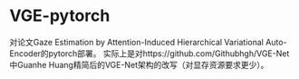 # VGE-pytorch
对论文Gaze Estimation by Attention-Induced Hierarchical Variational Auto-Encoder的pytorch部署。
实际上是对https://github.com/Githubhgh/VGE-Net中Guanhe Huang精简后的VGE-Net架构的改写（对显存资源要求更少）。
